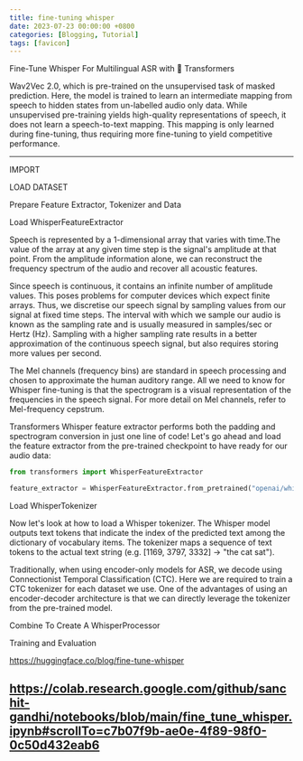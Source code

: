 ```yaml
---
title: fine-tuning whisper
date: 2023-07-23 00:00:00 +0800
categories: [Blogging, Tutorial]
tags: [favicon]
---
```


Fine-Tune Whisper For Multilingual ASR with 🤗 Transformers

Wav2Vec 2.0, which is pre-trained on the unsupervised task of masked prediction. Here, the model is trained to learn an intermediate mapping from speech to hidden states from un-labelled audio only data. 
While unsupervised pre-training yields high-quality representations of speech, it does not learn a speech-to-text mapping. This mapping is only learned during fine-tuning, thus requiring more fine-tuning to yield competitive performance.

--- 

IMPORT 


LOAD DATASET



Prepare Feature Extractor, Tokenizer and Data


Load WhisperFeatureExtractor


Speech is represented by a 1-dimensional array that varies with time.The value of the array at any given time step is the signal's amplitude at that point.
From the amplitude information alone, we can reconstruct the frequency spectrum of the audio and recover all acoustic features.

Since speech is continuous, it contains an infinite number of amplitude values. This poses problems for computer devices which expect finite arrays. Thus, we discretise our speech signal by sampling values from our signal at fixed time steps. The interval with which we sample our audio is known as the sampling rate and is usually measured in samples/sec or Hertz (Hz). Sampling with a higher sampling rate results in a better approximation of the continuous speech signal, but also requires storing more values per second.

The Mel channels (frequency bins) are standard in speech processing and chosen to approximate the human auditory range. All we need to know for Whisper fine-tuning is that the spectrogram is a visual representation of the frequencies in the speech signal. For more detail on Mel channels, refer to Mel-frequency cepstrum.

 Transformers Whisper feature extractor performs both the padding and spectrogram conversion in just one line of code! Let's go ahead and load the feature extractor from the pre-trained checkpoint to have ready for our audio data:
```python
from transformers import WhisperFeatureExtractor

feature_extractor = WhisperFeatureExtractor.from_pretrained("openai/whisper-small")

```

Load WhisperTokenizer

Now let's look at how to load a Whisper tokenizer. The Whisper model outputs text tokens that indicate the index of the predicted text among the dictionary of vocabulary items. The tokenizer maps a sequence of text tokens to the actual text string (e.g. [1169, 3797, 3332] -> "the cat sat").

Traditionally, when using encoder-only models for ASR, we decode using Connectionist Temporal Classification (CTC). Here we are required to train a CTC tokenizer for each dataset we use. One of the advantages of using an encoder-decoder architecture is that we can directly leverage the tokenizer from the pre-trained model.

Combine To Create A WhisperProcessor



Training and Evaluation




https://huggingface.co/blog/fine-tune-whisper 

https://colab.research.google.com/github/sanchit-gandhi/notebooks/blob/main/fine_tune_whisper.ipynb#scrollTo=c7b07f9b-ae0e-4f89-98f0-0c50d432eab6 
---